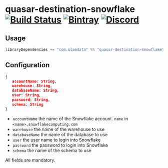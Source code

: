 # quasar-destination-snowflake [![Build Status](https://travis-ci.com/slamdata/quasar-destination-snowflake.svg?branch=master)](https://travis-ci.com/slamdata/quasar-destination-snowflake) [![Bintray](https://img.shields.io/bintray/v/slamdata-inc/maven-public/quasar-destination-snowflake.svg)](https://bintray.com/slamdata-inc/maven-public/quasar-destination-snowflake) [![Discord](https://img.shields.io/discord/373302030460125185.svg?logo=discord)](https://discord.gg/QNjwCg6)

## Usage

```sbt
libraryDependencies += "com.slamdata" %% "quasar-destination-snowflake" % <version>
```

## Configuration

```json
{
   accountName: String,
   warehouse: String,
   databaseName: String,
   user: String,
   password: String,
   schema: String
}
```

- `accountName` the name of the Snowflake account. `name` in `<name>.snowflakecomputing.com`
- `warehouse` the name of the warehouse to use
- `databaseName` the name of the database to use
- `user` the user name to login into Snowflake
- `password` the password to login into Snowflake
- `schema` the name of the schema to use

All fields are mandatory.
